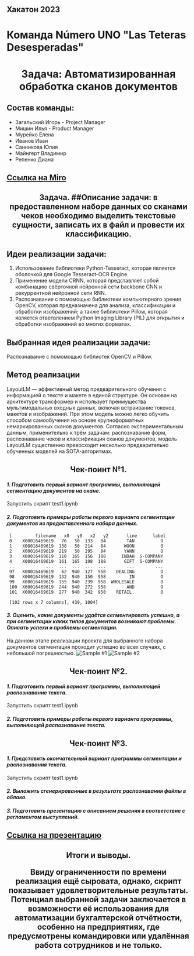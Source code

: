 ## Хакатон 2023
# Команда Número UNO "Las Teteras Desesperadas"
<h1 align="center">Задача: Автоматизированная обработка сканов документов 

## Состав команды:
- Загальский Игорь - Project Manager
- Мишин Илья - Product Manager
- Мурейко Елена
- Иванов Иван
- Санникова Юлия
- Майнгерт Владимир
- Репенко Диана

## <a href="https://miro.com/app/board/uXjVP2DInDc=/?moveToWidget=3458764543238787224&cot=14" target="_blank">Ссылка на Miro</a> 
 
 
<h2 align="center">Задача. 
##Описание задачи: в предоставленном наборе данных со сканами чеков необходимо выделить текстовые сущности, записать их в файл и провести их классификацию.


## Идеи реализации задачи:
1) Использование библиотеки Python-Tesseract, которая является оболочкой для Google Tesseract-OCR Engine. 
2) Применение модели CRNN, которая представляет собой комбинацию свёрточной нейронной сети backbone CNN и рекуррентной нейронной сети RNN. 
3) Распознавание с помомощью библиотеки компьютерного зрения OpenCV, которая предназначена для анализа, классификации и обработки изображений; а также библиотеки Pillow, которая является ответвлением Python Imaging Library (PIL) для открытия и обработки изображений во многих форматах. 
 
## Выбранная идея реализации задачи:
Распознавание с помомощью библиотек OpenCV и Pillow.
 

## Метод реализации
LayoutLM — эффективный метод предварительного обучения с информацией о тексте и макете в единой структуре. Он основан на архитектуре трансформер и использует преимущества мультимодальных входных данных, включая встраивание токенов, макетов и изображений. При этом модель можно легко обучить способом самообучения на основе крупноформатных немаркированных сканов документов. Согласно экспериментальным данным, применительно к трём задачам: распознавание форм, распознавание чеков и классификация сканов документов, модель  LayoutLM существенно превосходит несколько предварительно обученных моделей на SOTA-алгоритмах.


<h2 align="center">Чек-поинт №1.  

#### *1. Подготовить первый вариант программы, выполняющей сегментацию документов на скане.*
Запустить скрипт test1.ipynb 
#### *2. Подготовить примеры работы первого варианта сегментации документов из предоставленного набора данных.*
```
 [         filename   x0   y0   x2   y2       line      label
 0    X00016469619   76   50  133   84        TAN          O
 1    X00016469619  138   50  214   84       WOON          O
 2    X00016469619  219   50  295   84       YANN          O
 3    X00016469619  110  165  156  188      INDAH  S-COMPANY
 4    X00016469619  161  165  198  188       GIFT  S-COMPANY
 ..            ...  ...  ...  ...  ...        ...        ...
 97   X00016469619   62  940  127  958    DEALING          O
 98   X00016469619  132  940  150  958         IN          O
 99   X00016469619  155  940  239  958  WHOLESALE          O
 100  X00016469619  244  940  272  958        AND          O
 101  X00016469619  277  940  342  958    RETAIL.          O
 
 [102 rows x 7 columns], 439, 1004]
```



#### *3. Оценить, какие документы удаётся сегментировать успешно, а при сегментации каких типов документов возникают проблемы. Описать успехи и проблемы сегментации.*
На данном этапе реализации проекта для выбранного набора документов сегментация проходит успешно во всех случаях, с небольшой погрешностью.
![Sample #1](https://github.com/gigabyte727/Python_HW3_Pandas/blob/main/Sample1.png)
![Sample #2](https://github.com/gigabyte727/Python_HW3_Pandas/blob/main/Sample2.png)



<h2 align="center">Чек-поинт №2.  

#### *1. Подготовить первый вариант программы, выполняющей распознавание текста.*
Запустить скрипт test1.ipynb 
#### *2. Подготовить примеры работы первого варианта программы, выполняющей распознавание текста.*



<h2 align="center">Чек-поинт №3.  

#### *1. Представить окончательный вариант программы сегментации и распознавания текста.*
Запустить скрипт test1.ipynb 
#### *2. Выложить сгенерированные в результате распознавания файлы в облако.*

#### *3. Подготовить презентацию с описанием решения в соответствие с регламентом выступлений.*
## <a href="https://docs.google.com/presentation/d/16cZ8fAxf1T_KbvPSk6HzFLAjfydVBuxx-GVwfUBV844/edit?usp=sharing" target="_blank">Ссылка на презентацию</a> 



<h2 align="center">Итоги и выводы.

Ввиду ограниченности по времени реализация ещё сыровата, однако, скрипт показывает удовлетворительные результаты. 
Потенциал выбранной задачи заключается в возможности её использования для автоматизации бухгалтерской отчётности, особенно на предприятиях, где предусмотрены командировки или удалённая работа сотрудников и не только.
